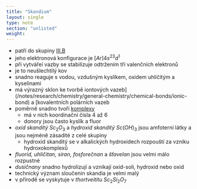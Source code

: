 ```yaml
---
title: "Skandium"
layout: single
type: note
section: "unlisted"
weight: 
---
```

- patří do skupiny [III.B](/notes/research/chemistry/inorganic-chemistry/periodic-table/group-iii.b,-lathanoids-and-actinoids)
- jeho elektronová konfigurace je $[Ar]4s^23d^1$
- při vytvářeí vazby se stabilizuje odtržením tří valenčních elektronů
- je to neušlechtilý kov 
- snadno reaguje s vodou, vzdušným kyslíkem, oxidem uhličitým a kyselinami
- má výrazný sklon ke tvorbě iontových vazeb](/notes/research/chemistry/general-chemistry/chemical-bonds/ionic-bond) a [kovalentních polárních vazeb
- poměrně snadno tvoří [komplexy](/notes/research/chemistry/inorganic-chemistry/general-inorganic-chemistry/complex-compounds)
    - má v nich koordinační čísla 4 až 6
    - donory jsou často kyslík a fluor
- _oxid skanditý_ $Sc_2O_3$ a _hydroxid skanditý_ $Sc(OH)_3$ jsou amfoterní látky a jsou nejméně zásadité z celé skupiny
    - hydroxid skanditý se v alkalických hydroxidech rozpouští za vzniku hydroxokomplexů
- _fluorid, uhličitan, síran, fosforečnan_ a _šťavelan_ jsou velmi málo rozpustné
- _dusičnany_ snadno hydrolizují a vznikají oxid-soli, hydroxid nebo oxid
- technický význam sloučenin skandia je velmi malý
- v přírodě se vyskytuje v _thortveititu_ $Sc_2Si_2O_7$